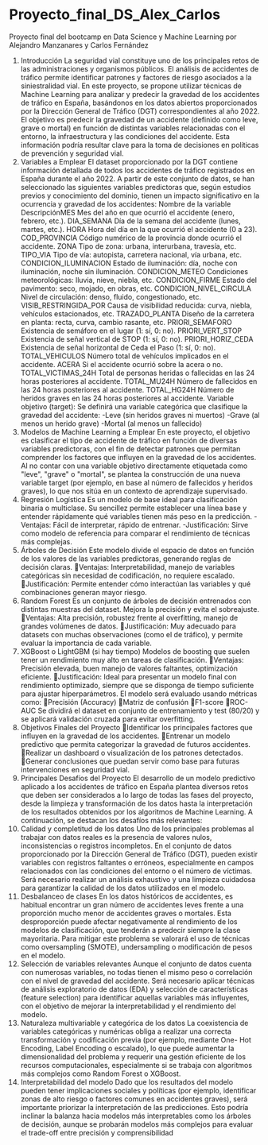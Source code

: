 # Proyecto_final_DS_Alex_Carlos
Proyecto final del bootcamp en Data Science y Machine Learning por Alejandro Manzanares y Carlos Fernández

1. Introducción
La seguridad vial constituye uno de los principales retos de las 
administraciones y organismos públicos. El análisis de accidentes de tráfico
permite identificar patrones y factores de riesgo asociados a la 
siniestralidad vial. En este proyecto, se propone utilizar técnicas de 
Machine Learning para analizar y predecir la gravedad de los accidentes 
de tráfico en España, basándonos en los datos abiertos proporcionados por 
la Dirección General de Tráfico (DGT) correspondientes al año 2022.
El objetivo es predecir la gravedad de un accidente (definido como leve, 
grave o mortal) en función de distintas variables relacionadas con el 
entorno, la infraestructura y las condiciones del accidente. Esta 
información podría resultar clave para la toma de decisiones en políticas de
prevención y seguridad vial.
2. Variables a Emplear
El dataset proporcionado por la DGT contiene información detallada de 
todos los accidentes de tráfico registrados en España durante el año 2022. 
A partir de este conjunto de datos, se han seleccionado las siguientes 
variables predictoras que, según estudios previos y conocimiento del 
dominio, tienen un impacto significativo en la ocurrencia y gravedad de los 
accidentes:
Nombre de la 
variable
DescripciónMES
Mes del año en que ocurrió el accidente (enero, 
febrero, etc.).
DIA_SEMANA
Día de la semana del accidente (lunes, 
martes, etc.).
HORA
Hora del día en la que ocurrió el accidente
(0 a 23).
COD_PROVINCIA
Código numérico de la provincia donde ocurrió el 
accidente.
ZONA
Tipo de zona: urbana, interurbana, 
travesía, etc.
TIPO_VIA
Tipo de vía: autopista, carretera nacional, vía 
urbana, etc.
CONDICION_ILUMINACION
Estado de iluminación: día, noche con iluminación,
noche sin iluminación.
CONDICION_METEO
Condiciones meteorológicas: lluvia, nieve, 
niebla, etc.
CONDICION_FIRME
Estado del pavimento: seco, mojado, en 
obras, etc.
CONDICION_NIVEL_CIRCULA
Nivel de circulación: denso, fluido, 
congestionado, etc.
VISIB_RESTRINGIDA_POR
Causa de visibilidad reducida: curva, niebla, 
vehículos estacionados, etc.
TRAZADO_PLANTA
Diseño de la carretera en planta: recta, curva, cambio 
rasante, etc.
PRIORI_SEMAFORO
Existencia de semáforo en el lugar (1: 
sí, 0: no).
PRIORI_VERT_STOP
Existencia de señal vertical de STOP (1: 
sí, 0: no).
PRIORI_HORIZ_CEDA
Existencia de señal horizontal de Ceda el Paso (1:
sí, 0: no).
TOTAL_VEHICULOS
Número total de vehículos implicados en el 
accidente.
ACERA
Si el accidente ocurrió sobre la 
acera o no.
TOTAL_VICTIMAS_24H
Total de personas heridas o fallecidas en las 24 horas 
posteriores al accidente.
TOTAL_MU24H
Número de fallecidos en las 24 horas posteriores al 
accidente.
TOTAL_HG24H
Número de heridos graves en las 24 horas posteriores al
accidente.
Variable objetivo (target): Se definirá una variable categórica que 
clasifique la gravedad del accidente:
-Leve (sin heridos graves ni muertos)
-Grave (al menos un herido grave)
-Mortal (al menos un fallecido)
3. Modelos de Machine Learning a Emplear
En este proyecto, el objetivo es clasificar el tipo de accidente de tráfico en 
función de diversas variables predictoras, con el fin de detectar patrones 
que permitan comprender los factores que influyen en la gravedad de los 
accidentes. Al no contar con una variable objetivo directamente etiquetada 
como "leve", "grave" o "mortal", se plantea la construcción de una nueva 
variable target (por ejemplo, en base al número de fallecidos y heridos 
graves), lo que nos sitúa en un contexto de aprendizaje supervisado.
1. Regresión Logística
Es un modelo de base ideal para clasificación binaria o multiclase. Su 
sencillez permite establecer una línea base y entender rápidamente qué 
variables tienen más peso en la predicción.
-Ventajas: Fácil de interpretar, rápido de entrenar.
-Justificación: Sirve como modelo de referencia para comparar el 
rendimiento de técnicas más complejas.
2. Árboles de Decisión
Este modelo divide el espacio de datos en función de los valores de las 
variables predictoras, generando reglas de decisión claras.
Ventajas: Interpretabilidad, manejo de variables categóricas sin 
necesidad de codificación, no requiere escalado.
Justificación: Permite entender cómo interactúan las variables y 
qué combinaciones generan mayor riesgo.
3. Random Forest
Es un conjunto de árboles de decisión entrenados con distintas muestras 
del dataset. Mejora la precisión y evita el sobreajuste.
Ventajas: Alta precisión, robustez frente al overfitting, manejo de 
grandes volúmenes de datos.
Justificación: Muy adecuado para datasets con muchas 
observaciones (como el de tráfico), y permite evaluar la importancia 
de cada variable.
4. XGBoost o LightGBM (si hay tiempo)
Modelos de boosting que suelen tener un rendimiento muy alto en tareas 
de clasificación.
Ventajas: Precisión elevada, buen manejo de valores faltantes, 
optimización eficiente.
Justificación: Ideal para presentar un modelo final con rendimiento 
optimizado, siempre que se disponga de tiempo suficiente para 
ajustar hiperparámetros.
El modelo será evaluado usando métricas como:
Precisión (Accuracy)
Matriz de confusión
F1-score
ROC-AUC
Se dividirá el dataset en conjunto de entrenamiento y test (80/20) y se 
aplicará validación cruzada para evitar overfitting.
4. Objetivos Finales del Proyecto
Identificar los principales factores que influyen en la gravedad de los
accidentes.
Entrenar un modelo predictivo que permita categorizar la gravedad 
de futuros accidentes.
Realizar un dashboard o visualización de los patrones detectados.
Generar conclusiones que puedan servir como base para futuras 
intervenciones en seguridad vial.
5. Principales Desafíos del Proyecto
El desarrollo de un modelo predictivo aplicado a los accidentes de tráfico 
en España plantea diversos retos que deben ser considerados a lo largo de 
todas las fases del proyecto, desde la limpieza y transformación de los 
datos hasta la interpretación de los resultados obtenidos por los algoritmos
de Machine Learning. A continuación, se destacan los desafíos más 
relevantes:
1. Calidad y completitud de los datos
Uno de los principales problemas al trabajar con datos reales es la 
presencia de valores nulos, inconsistencias o registros incompletos. En el 
conjunto de datos proporcionado por la Dirección General de Tráfico 
(DGT), pueden existir variables con registros faltantes o erróneos, 
especialmente en campos relacionados con las condiciones del entorno o el 
número de víctimas. Será necesario realizar un análisis exhaustivo y una 
limpieza cuidadosa para garantizar la calidad de los datos utilizados en el 
modelo.
2. Desbalanceo de clases
En los datos históricos de accidentes, es habitual encontrar un gran 
número de accidentes leves frente a una proporción mucho menor de 
accidentes graves o mortales. Esta desproporción puede afectar 
negativamente al rendimiento de los modelos de clasificación, que 
tenderán a predecir siempre la clase mayoritaria. Para mitigar este 
problema se valorará el uso de técnicas como oversampling (SMOTE), 
undersampling o modificación de pesos en el modelo.
3. Selección de variables relevantes
Aunque el conjunto de datos cuenta con numerosas variables, no todas 
tienen el mismo peso o correlación con el nivel de gravedad del accidente. 
Será necesario aplicar técnicas de análisis exploratorio de datos (EDA) y 
selección de características (feature selection) para identificar aquellas 
variables más influyentes, con el objetivo de mejorar la interpretabilidad y 
el rendimiento del modelo.
4. Naturaleza multivariable y categórica de los datos
La coexistencia de variables categóricas y numéricas obliga a realizar una 
correcta transformación y codificación previa (por ejemplo, mediante One-
Hot Encoding, Label Encoding o escalado), lo que puede aumentar la 
dimensionalidad del problema y requerir una gestión eficiente de los 
recursos computacionales, especialmente si se trabaja con algoritmos más 
complejos como Random Forest o XGBoost.
5. Interpretabilidad del modelo
Dado que los resultados del modelo pueden tener implicaciones sociales y 
políticas (por ejemplo, identificar zonas de alto riesgo o factores comunes 
en accidentes graves), será importante priorizar la interpretación de las 
predicciones. Esto podría inclinar la balanza hacia modelos más 
interpretables como los árboles de decisión, aunque se probarán modelos 
más complejos para evaluar el trade-off entre precisión y comprensibilidad